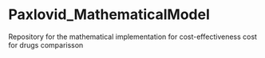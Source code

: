 # Paxlovid_MathematicalModel
Repository for the mathematical implementation for cost-effectiveness cost for drugs comparisson
